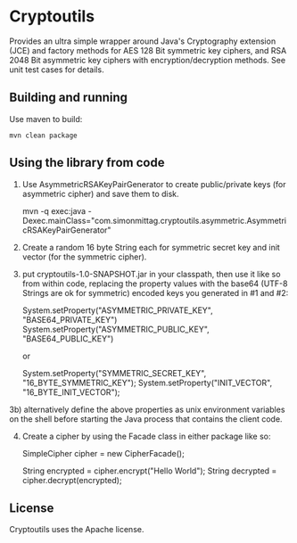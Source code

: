 Cryptoutils
============

Provides an ultra simple wrapper around Java's Cryptography extension (JCE) and factory methods for AES 128 Bit symmetric key ciphers, and RSA 2048 Bit asymmetric key ciphers with encryption/decryption methods. See unit test cases for details.

Building and running
--------------------

Use maven to build:

    mvn clean package

Using the library from code
---------------------------

1) Use AsymmetricRSAKeyPairGenerator to create public/private keys (for asymmetric cipher) and save them to disk.

    mvn -q exec:java -Dexec.mainClass="com.simonmittag.cryptoutils.asymmetric.AsymmetricRSAKeyPairGenerator"

2) Create a random 16 byte String each for symmetric secret key and init vector (for the symmetric cipher).

3) put cryptoutils-1.0-SNAPSHOT.jar in your classpath, then use it like so from within code, replacing the property values with the base64 (UTF-8 Strings are ok for symmetric) encoded keys you generated in #1 and #2:

    System.setProperty("ASYMMETRIC_PRIVATE_KEY", "BASE64_PRIVATE_KEY")
    System.setProperty("ASYMMETRIC_PUBLIC_KEY", "BASE64_PUBLIC_KEY")

    or

    System.setProperty("SYMMETRIC_SECRET_KEY", "16_BYTE_SYMMETRIC_KEY");
    System.setProperty("INIT_VECTOR", "16_BYTE_INIT_VECTOR");

3b) alternatively define the above properties as unix environment variables on the shell before starting the Java process that contains the client code.

4) Create a cipher by using the Facade class in either package like so:

    SimpleCipher cipher = new CipherFacade();

    String encrypted = cipher.encrypt("Hello World");
    String decrypted = cipher.decrypt(encrypted);

License
-------

Cryptoutils uses the Apache license.